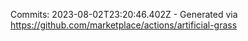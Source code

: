 Commits: 2023-08-02T23:20:46.402Z - Generated via https://github.com/marketplace/actions/artificial-grass
<br>
